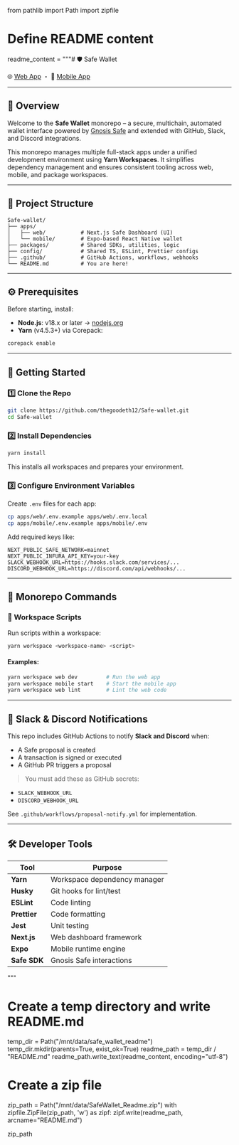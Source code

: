 from pathlib import Path
import zipfile

# Define README content
readme_content = """# 🛡️ Safe Wallet

🌐 [Web App](/apps/web/README.md) ・ 📱 [Mobile App](/apps/mobile/README.md)

---

## 🧭 Overview

Welcome to the **Safe Wallet** monorepo – a secure, multichain, automated wallet interface powered by [Gnosis Safe](https://safe.global/) and extended with GitHub, Slack, and Discord integrations.

This monorepo manages multiple full-stack apps under a unified development environment using **Yarn Workspaces**. It simplifies dependency management and ensures consistent tooling across web, mobile, and package workspaces.

---

## 📁 Project Structure

```
Safe-wallet/
├── apps/
│   ├── web/           # Next.js Safe Dashboard (UI)
│   └── mobile/        # Expo-based React Native wallet
├── packages/          # Shared SDKs, utilities, logic
├── config/            # Shared TS, ESLint, Prettier configs
├── .github/           # GitHub Actions, workflows, webhooks
└── README.md          # You are here!
```

---

## ⚙️ Prerequisites

Before starting, install:

- **Node.js**: v18.x or later → [nodejs.org](https://nodejs.org/)
- **Yarn** (v4.5.3+) via Corepack:

```bash
corepack enable
```

---

## 🚀 Getting Started

### 1️⃣ Clone the Repo

```bash
git clone https://github.com/thegoodeth12/Safe-wallet.git
cd Safe-wallet
```

### 2️⃣ Install Dependencies

```bash
yarn install
```

This installs all workspaces and prepares your environment.

### 3️⃣ Configure Environment Variables

Create `.env` files for each app:

```bash
cp apps/web/.env.example apps/web/.env.local
cp apps/mobile/.env.example apps/mobile/.env
```

Add required keys like:

```env
NEXT_PUBLIC_SAFE_NETWORK=mainnet
NEXT_PUBLIC_INFURA_API_KEY=your-key
SLACK_WEBHOOK_URL=https://hooks.slack.com/services/...
DISCORD_WEBHOOK_URL=https://discord.com/api/webhooks/...
```

---

## 🧪 Monorepo Commands

### 🔁 Workspace Scripts

Run scripts within a workspace:

```bash
yarn workspace <workspace-name> <script>
```

#### Examples:

```bash
yarn workspace web dev         # Run the web app
yarn workspace mobile start    # Start the mobile app
yarn workspace web lint        # Lint the web code
```

---

## 💬 Slack & Discord Notifications

This repo includes GitHub Actions to notify **Slack and Discord** when:

- A Safe proposal is created
- A transaction is signed or executed
- A GitHub PR triggers a proposal

> You must add these as GitHub secrets:

- `SLACK_WEBHOOK_URL`
- `DISCORD_WEBHOOK_URL`

See `.github/workflows/proposal-notify.yml` for implementation.

---

## 🛠 Developer Tools

| Tool         | Purpose                        |
|--------------|--------------------------------|
| **Yarn**     | Workspace dependency manager   |
| **Husky**    | Git hooks for lint/test        |
| **ESLint**   | Code linting                   |
| **Prettier** | Code formatting                |
| **Jest**     | Unit testing                   |
| **Next.js**  | Web dashboard framework        |
| **Expo**     | Mobile runtime engine          |
| **Safe SDK** | Gnosis Safe interactions       |
"""

# Create a temp directory and write README.md
temp_dir = Path("/mnt/data/safe_wallet_readme")
temp_dir.mkdir(parents=True, exist_ok=True)
readme_path = temp_dir / "README.md"
readme_path.write_text(readme_content, encoding="utf-8")

# Create a zip file
zip_path = Path("/mnt/data/SafeWallet_Readme.zip")
with zipfile.ZipFile(zip_path, 'w') as zipf:
    zipf.write(readme_path, arcname="README.md")

zip_path
